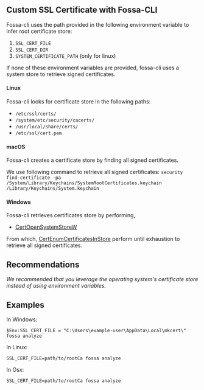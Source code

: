 ## Custom SSL Certificate with Fossa-CLI

Fossa-cli uses the path provided in the following environment variable to infer root certificate store:

1) `SSL_CERT_FILE`
2) `SSL_CERT_DIR`
3) `SYSTEM_CERTIFICATE_PATH` (only for linux)

If none of these environment variables are provided, fossa-cli uses a system store to retrieve signed certificates.

#### Linux

Fossa-cli looks for certificate store in the following paths:

- `/etc/ssl/certs/`  
- `/system/etc/security/cacerts/`
- `/usr/local/share/certs/`
- `/etc/ssl/cert.pem`

#### macOS

Fossa-cli creates a certificate store by finding all signed certificates.  

We use following command to retrieve all signed certificates: `security find-certificate -pa /System/Library/Keychains/SystemRootCertificates.keychain /Library/Keychains/System.keychain`


#### Windows

Fossa-cli retrieves certificates store by performing,

- [CertOpenSystemStoreW](https://docs.microsoft.com/en-us/windows/win32/api/wincrypt/nf-wincrypt-certopensystemstorew)

From which, [CertEnumCertificatesInStore](https://docs.microsoft.com/en-us/windows/win32/api/wincrypt/nf-wincrypt-certenumcertificatesinstore) perform until exhaustion to retrieve all signed certificates. 

## Recommendations

_We recommended that you leverage the operating system's certificate store instead of using environment variables._

## Examples

In Windows:
```
$Env:SSL_CERT_FILE = "C:\Users\example-user\AppData\Local\mkcert\"
fossa analyze
```

In Linux:
```
SSL_CERT_FILE=path/to/rootCa fossa analyze
```

In Osx:
```
SSL_CERT_FILE=path/to/rootCa fossa analyze
```
